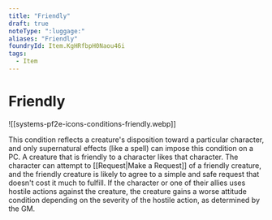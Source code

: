 ```yaml
---
title: "Friendly"
draft: true
noteType: ":luggage:"
aliases: "Friendly"
foundryId: Item.KgHRfbpH0Naou46i
tags:
  - Item
---
```


# Friendly
![[systems-pf2e-icons-conditions-friendly.webp]]

This condition reflects a creature's disposition toward a particular character, and only supernatural effects (like a spell) can impose this condition on a PC. A creature that is friendly to a character likes that character. The character can attempt to [[Request|Make a Request]] of a friendly creature, and the friendly creature is likely to agree to a simple and safe request that doesn't cost it much to fulfill. If the character or one of their allies uses hostile actions against the creature, the creature gains a worse attitude condition depending on the severity of the hostile action, as determined by the GM.
